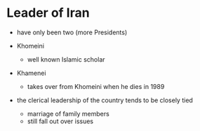 # Leader of Iran
- have only been two (more Presidents)
- Khomeini
	- well known Islamic scholar
- Khamenei
	- takes over from Khomeini when he dies in 1989

- the clerical leadership of the country tends to be closely tied
    - marriage of family members
    - still fall out over issues
